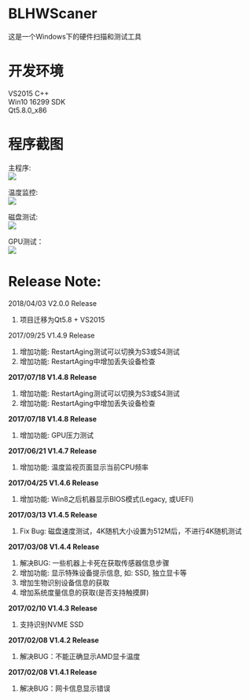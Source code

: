 # BLHWScaner
这是一个Windows下的硬件扫描和测试工具

# 开发环境 <br>
VS2015 C++ <br>
Win10 16299 SDK <br>
Qt5.8.0_x86 <br>


# 程序截图 <br>
主程序: <br>
![](https://github.com/BurnellLiu/BLHWScaner/blob/master/ReadMeImg/main.PNG) <br>

温度监控: <br>
![](https://github.com/BurnellLiu/BLHWScaner/blob/master/ReadMeImg/temp.PNG) <br>

磁盘测试: <br>
![](https://github.com/BurnellLiu/BLHWScaner/blob/master/ReadMeImg/disktest.PNG) <br>

GPU测试： <br>
![](https://github.com/BurnellLiu/BLHWScaner/blob/master/ReadMeImg/gputest.PNG) <br>

# Release Note: <br>

2018/04/03 V2.0.0 Release
1. 项目迁移为Qt5.8 + VS2015

2017/09/25 V1.4.9 Release
1. 增加功能: RestartAging测试可以切换为S3或S4测试
2. 增加功能: RestartAging中增加丢失设备检查

**2017/07/18 V1.4.8 Release** <br>
1. 增加功能: RestartAging测试可以切换为S3或S4测试 <br>
2. 增加功能: RestartAging中增加丢失设备检查 <br>

**2017/07/18 V1.4.8 Release** <br>
1. 增加功能: GPU压力测试 <br>

**2017/06/21 V1.4.7 Release** <br>
1. 增加功能: 温度监视页面显示当前CPU频率 <br>

**2017/04/25 V1.4.6 Release** <br>
1. 增加功能: Win8之后机器显示BIOS模式(Legacy, 或UEFI) <br>

**2017/03/13 V1.4.5 Release** <br>
1. Fix Bug: 磁盘速度测试，4K随机大小设置为512M后，不进行4K随机测试 <br>

**2017/03/08 V1.4.4 Release** <br>
1. 解决BUG: 一些机器上卡死在获取传感器信息步骤 <br>
2. 增加功能: 显示特殊设备提示信息, 如: SSD, 独立显卡等 <br>
3. 增加生物识别设备信息的获取 <br>
4. 增加系统度量信息的获取(是否支持触摸屏) <br>

**2017/02/10 V1.4.3 Release** <br>
1. 支持识别NVME SSD <br>

**2017/02/08 V1.4.2 Release** <br>
1. 解决BUG：不能正确显示AMD显卡温度 <br>

**2017/02/08 V1.4.1 Release** <br>
1. 解决BUG：网卡信息显示错误 <br>

